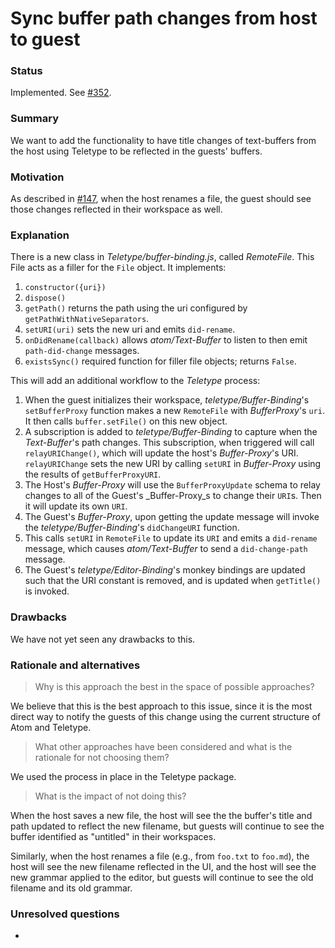 # Sync buffer path changes from host to guest

### Status

Implemented. See [#352](https://github.com/atom/teletype/issues/352).

### Summary

We want to add the functionality to have title changes of text-buffers from the host using Teletype to be reflected in the guests' buffers.

### Motivation

As described in [#147](https://github.com/atom/teletype/issues/147), when the host renames a file, the guest should see those changes reflected in their workspace as well.

### Explanation

There is a new class in _Teletype/buffer-binding.js_, called _RemoteFile_. This File acts as a filler for the `File` object. It implements:

1. `constructor({uri})`
2. `dispose()`
3. `getPath()` returns the path using the uri configured by `getPathWithNativeSeparators`.
4. `setURI(uri)` sets the new uri and emits `did-rename`.
5. `onDidRename(callback)` allows _atom/Text-Buffer_ to listen to then emit `path-did-change` messages.
6. `existsSync()` required function for filler file objects; returns `False`.

This will add an additional workflow to the _Teletype_ process:

1. When the guest initializes their workspace, _teletype/Buffer-Binding_'s `setBufferProxy` function makes a new `RemoteFile` with _BufferProxy_'s `uri`. It then calls `buffer.setFile()` on this new object.
2. A subscription is added to _teletype/Buffer-Binding_ to capture when the _Text-Buffer_'s path changes. This subscription, when triggered will call `relayURIChange()`,  which will update the host's _Buffer-Proxy_'s URI. `relayURIChange` sets the new URI by calling `setURI` in _Buffer-Proxy_ using the results of `getBufferProxyURI`.
3. The Host's _Buffer-Proxy_ will use the `BufferProxyUpdate` schema to relay changes to all of the Guest's _Buffer-Proxy_s to change their `URI`s. Then it will update its own `URI`.
4. The Guest's _Buffer-Proxy_, upon getting the update message will invoke the _teletype/Buffer-Binding_'s `didChangeURI` function.
5. This calls `setURI` in `RemoteFile` to update its `URI` and emits a `did-rename` message, which causes _atom/Text-Buffer_ to send a `did-change-path` message.
6. The Guest's _teletype/Editor-Binding_'s monkey bindings are updated such that the URI constant is removed, and is updated when `getTitle()` is invoked.

### Drawbacks

We have not yet seen any drawbacks to this.

### Rationale and alternatives

> Why is this approach the best in the space of possible approaches?

We believe that this is the best approach to this issue, since it is the most direct way to notify the guests of this change using the current structure of Atom and Teletype.

>What other approaches have been considered and what is the rationale for not choosing them?

We used the process in place in the Teletype package.

>What is the impact of not doing this?

When the host saves a new file, the host will see the the buffer's title and path updated to reflect the new filename, but guests will continue to see the buffer identified as "untitled" in their workspaces.

Similarly, when the host renames a file (e.g., from `foo.txt` to `foo.md`), the host will see the new filename reflected in the UI, and the host will see the new grammar applied to the editor, but guests will continue to see the old filename and its old grammar.

### Unresolved questions

-
